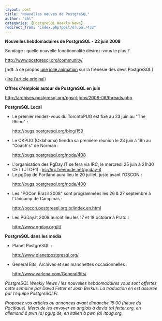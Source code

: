 ```yaml
---
layout: post
title: "Nouvelles neuves de PostgreSQL"
author: "chl"
categories: [PostgreSQL Weekly News]
redirect_from: "index.php?post/drupal/432"
---
```



<p><strong>Nouvelles hebdomadaires de PostgreSQL - 22 juin 2008</strong></p>

<p>Sondage&nbsp;: quelle nouvelle fonctionnalité désirez-vous le plus&nbsp;?

<a target="_blank" href="http://www.postgresql.org/community/">http://www.postgresql.org/community/</a></p>

<p>[ndt: à ce propos <a href="http://www.vimeo.com/1081680">une jolie animation</a> sur la frénésie des devs PostgreSQL]</p>

<p>(<a href="http://people.planetpostgresql.org/dfetter/index.php?/archives/178-PostgreSQL-Weekly-News-June-22-2008.html">lire l'article original</a>)</p>

<!--more-->


<!--break-->

<p><strong>Offres d'emplois autour de PostgreSQL en juin</strong></p>

<p><a target="_blank" href="http://archives.postgresql.org/pgsql-jobs/2008-06/threads.php">http://archives.postgresql.org/pgsql-jobs/2008-06/threads.php</a></p>

<p><strong>PostgreSQL Local</strong></p>

<ul>

<li>Le premier rendez-vous du TorontoPUG est fixé au 23 juin au "The Rhino"&nbsp;:

<a target="_blank" href="http://pugs.postgresql.org/blog/159">http://pugs.postgresql.org/blog/159</a></li>

<li>Le OKPUG (Oklahoma) tiendra sa première réunion le 23 juin à 19h au "Coach's" de Norman&nbsp;:

<a target="_blank" href="http://pugs.postgresql.org/node/408">http://pugs.postgresql.org/node/408</a></li>

<li>L'organisation des PgDay.IT se fera via IRC, le mercredi 25 juin à 21h30 CET (UTC+1)&nbsp;: <a href="irc://irc.freenode.net/pgday-it">irc://irc.freenode.net/pgday-it</a></li>

<li>Le pgDay de Portland aura lieu le 20 juillet, juste avant l'OSCON&nbsp;:

<a target="_blank" href="http://pugs.postgresql.org/node/400">http://pugs.postgresql.org/node/400</a></li>

<li>Les "PGCon Brazil 2008" sont programmées les 26 &amp; 27 septembre à l'Unicamp de Campinas&nbsp;:

<a target="_blank" href="http://pgcon.postgresql.org.br/index.en.html">http://pgcon.postgresql.org.br/index.en.html</a></li>

<li>Les PGDay.It 2008 auront lieu les 17 et 18 octobre à Prato&nbsp;:

<a target="_blank" href="http://www.pgday.org/it/">http://www.pgday.org/it/</a></li>

</ul>

<p><strong>PostgreSQL dans les média</strong></p>

<ul>

<li>Planet PostgreSQL&nbsp;:

<a target="_blank" href="http://www.planetpostgresql.org/">http://www.planetpostgresql.org/</a></li>

<li>General Bits, Archives et ses manchettes occasionnelles&nbsp;:

<a target="_blank" href="http://www.varlena.com/GeneralBits/">http://www.varlena.com/GeneralBits/</a></li>

</ul>

<p><em>PostgreSQL Weekly News / les nouvelles hebdomadaires vous sont offertes cette semaine par David Fetter et Josh Berkus. La traduction en est assurée par l'équipe PostgreSQLFr.</em></p>

<p><em>Proposez vos articles ou annonces avant dimanche 15:00 (heure du Pacifique). Merci de les envoyer en anglais à david (a) fetter.org, en allemand à pwn (a) pgug.de, en italien à pwn (a) itpug.org.</em></p>